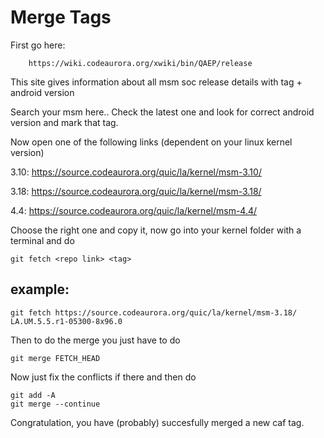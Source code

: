 # Merge Tags

First go here:

        https://wiki.codeaurora.org/xwiki/bin/QAEP/release

This site gives information about all msm soc release details with tag + android version

Search your msm here.. Check the latest one and look for correct android version and mark that tag.

Now open one of the following links (dependent on your linux kernel version)

3.10: https://source.codeaurora.org/quic/la/kernel/msm-3.10/

3.18: https://source.codeaurora.org/quic/la/kernel/msm-3.18/

4.4: https://source.codeaurora.org/quic/la/kernel/msm-4.4/

Choose the right one and copy it, now go into your kernel folder with a terminal and do

    git fetch <repo link> <tag>

## example: 

    git fetch https://source.codeaurora.org/quic/la/kernel/msm-3.18/ LA.UM.5.5.r1-05300-8x96.0 

Then to do the merge you just have to do

    git merge FETCH_HEAD

Now just fix the conflicts if there and then do

    git add -A
    git merge --continue
    
Congratulation, you have (probably) succesfully merged a new caf tag.

